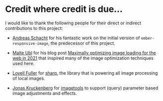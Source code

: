 # Credit where credit is due...

I would like to thank the following people for their direct or indirect contributions to this project:

- [Andreas Schacht](https://github.com/andreasschacht) for his fantastic work on the initial version of `ember-responsive-image`, the predecessor of this project.

- [Malte Ubl](https://github.com/cramforce) for his blog post [Maximally optimizing image loading for the web in 2021](https://www.industrialempathy.com/posts/image-optimizations/) that inspired many of the image optimization techniques used here.

- [Lovell Fuller](https://github.com/lovell) for [sharp](https://github.com/lovell/sharp), the library that is powering all image processing of local images.

- [Jonas Kruckenberg](https://github.com/JonasKruckenberg) for [imagetools](https://github.com/JonasKruckenberg/imagetools) to support (query) parameter based image adjustments and effects.
